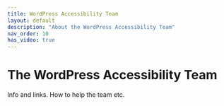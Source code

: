 ```yaml
---
title: WordPress Accessibility Team
layout: default
description: "About the WordPress Accessibility Team"
nav_order: 10
has_video: true
---
```


# The WordPress Accessibility Team


Info and links. How to help the team etc.
